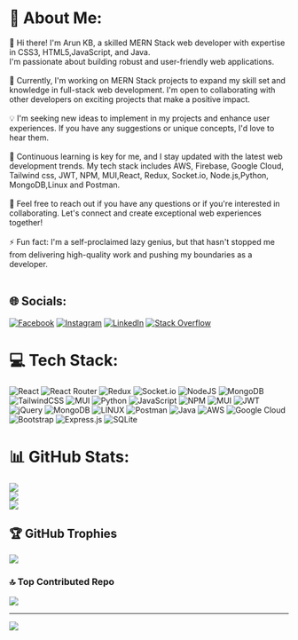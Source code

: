 # 💫 About Me:
👋 Hi there! I'm Arun KB, a skilled MERN Stack web developer with expertise in CSS3, HTML5,JavaScript, and Java. <br>I'm passionate about building robust and user-friendly web applications.<br><br>🚀 Currently, I'm working on MERN Stack projects to expand my skill set and knowledge in full-stack web development. I'm open to collaborating with other developers on exciting projects that make a positive impact.<br><br>💡 I'm seeking new ideas to implement in my projects and enhance user experiences. If you have any suggestions or unique concepts, I'd love to hear them.<br><br>🌱 Continuous learning is key for me, and I stay updated with the latest web development trends. My tech stack includes AWS, Firebase, Google Cloud, Tailwind css, JWT, NPM, MUI,React, Redux, Socket.io, Node.js,Python, MongoDB,Linux and Postman.<br><br>💬 Feel free to reach out if you have any questions or if you're interested in collaborating. Let's connect and create exceptional web experiences together!<br><br>⚡ Fun fact: I'm a self-proclaimed lazy genius, but that hasn't stopped me from delivering high-quality work and pushing my boundaries as a developer.<br><br>


## 🌐 Socials:
[![Facebook](https://img.shields.io/badge/Facebook-%231877F2.svg?logo=Facebook&logoColor=white)](https://facebook.com/arun.baburaj.35) [![Instagram](https://img.shields.io/badge/Instagram-%23E4405F.svg?logo=Instagram&logoColor=white)](https://instagram.com/_arun__kb) [![LinkedIn](https://img.shields.io/badge/LinkedIn-%230077B5.svg?logo=linkedin&logoColor=white)](https://linkedin.com/in/arun-kb-6417631b2) [![Stack Overflow](https://img.shields.io/badge/-Stackoverflow-FE7A16?logo=stack-overflow&logoColor=white)](https://stackoverflow.com/users/19722401/arun-kb?tab=profile) 

# 💻 Tech Stack:
![React](https://img.shields.io/badge/react-%2320232a.svg?style=for-the-badge&logo=react&logoColor=%2361DAFB) ![React Router](https://img.shields.io/badge/React_Router-CA4245?style=for-the-badge&logo=react-router&logoColor=white) ![Redux](https://img.shields.io/badge/redux-%23593d88.svg?style=for-the-badge&logo=redux&logoColor=white) ![Socket.io](https://img.shields.io/badge/Socket.io-black?style=for-the-badge&logo=socket.io&badgeColor=010101) ![NodeJS](https://img.shields.io/badge/node.js-6DA55F?style=for-the-badge&logo=node.js&logoColor=white) ![MongoDB](https://img.shields.io/badge/MongoDB-%234ea94b.svg?style=for-the-badge&logo=mongodb&logoColor=white) ![TailwindCSS](https://img.shields.io/badge/tailwindcss-%2338B2AC.svg?style=for-the-badge&logo=tailwind-css&logoColor=white) ![MUI](https://img.shields.io/badge/MUI-%230081CB.svg?style=for-the-badge&logo=material-ui&logoColor=white) ![Python](https://img.shields.io/badge/python-3670A0?style=for-the-badge&logo=python&logoColor=ffdd54) ![JavaScript](https://img.shields.io/badge/javascript-%23323330.svg?style=for-the-badge&logo=javascript&logoColor=%23F7DF1E) ![NPM](https://img.shields.io/badge/NPM-%23000000.svg?style=for-the-badge&logo=npm&logoColor=white) ![MUI](https://img.shields.io/badge/MUI-%230081CB.svg?style=for-the-badge&logo=material-ui&logoColor=white) ![JWT](https://img.shields.io/badge/JWT-black?style=for-the-badge&logo=JSON%20web%20tokens) ![jQuery](https://img.shields.io/badge/jquery-%230769AD.svg?style=for-the-badge&logo=jquery&logoColor=white) ![MongoDB](https://img.shields.io/badge/MongoDB-%234ea94b.svg?style=for-the-badge&logo=mongodb&logoColor=white) ![LINUX](https://img.shields.io/badge/Linux-FCC624?style=for-the-badge&logo=linux&logoColor=black) ![Postman](https://img.shields.io/badge/Postman-FF6C37?style=for-the-badge&logo=postman&logoColor=white) ![Java](https://img.shields.io/badge/java-%23ED8B00.svg?style=for-the-badge&logo=java&logoColor=white) ![AWS](https://img.shields.io/badge/AWS-%23FF9900.svg?style=for-the-badge&logo=amazon-aws&logoColor=white) ![Google Cloud](https://img.shields.io/badge/Google%20Cloud-%234285F4.svg?style=for-the-badge&logo=google-cloud&logoColor=white) ![Bootstrap](https://img.shields.io/badge/bootstrap-%23563D7C.svg?style=for-the-badge&logo=bootstrap&logoColor=white) ![Express.js](https://img.shields.io/badge/express.js-%23404d59.svg?style=for-the-badge&logo=express&logoColor=%2361DAFB) ![SQLite](https://img.shields.io/badge/sqlite-%2307405e.svg?style=for-the-badge&logo=sqlite&logoColor=white)
# 📊 GitHub Stats:
![](https://github-readme-stats.vercel.app/api?username=Arun-kb0&theme=dark&hide_border=false&include_all_commits=true&count_private=false)<br/>
![](https://github-readme-streak-stats.herokuapp.com/?user=Arun-kb0&theme=dark&hide_border=false)<br/>
![](https://github-readme-stats.vercel.app/api/top-langs/?username=Arun-kb0&theme=dark&hide_border=false&include_all_commits=true&count_private=false&layout=compact)

## 🏆 GitHub Trophies
![](https://github-profile-trophy.vercel.app/?username=Arun-kb0&theme=discord&no-frame=true&no-bg=true&margin-w=4)

### 🔝 Top Contributed Repo
![](https://github-contributor-stats.vercel.app/api?username=Arun-kb0&limit=5&theme=dark&combine_all_yearly_contributions=true)

---
[![](https://visitcount.itsvg.in/api?id=Arun-kb0&icon=0&color=0)](https://visitcount.itsvg.in)

<!-- Proudly created with GPRM ( https://gprm.itsvg.in ) -->
